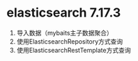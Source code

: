 # elasticsearch 7.17.3

1. 导入数据（mybaits主子数据聚合）
2. 使用ElasticsearchRepository方式查询
3. 使用ElasticsearchRestTemplate方式查询


